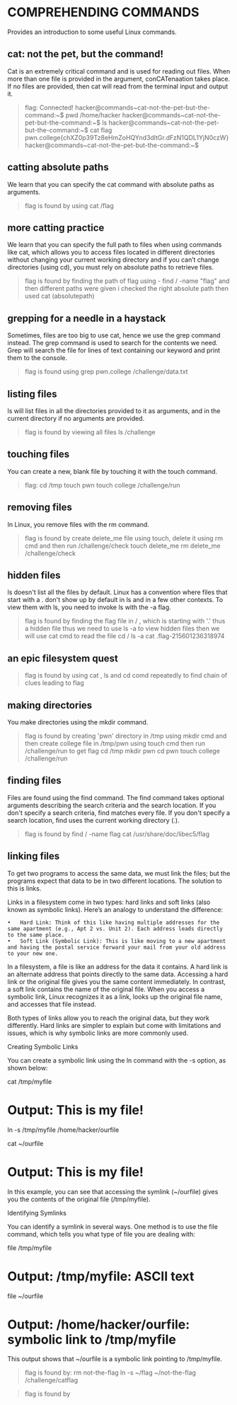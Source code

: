 
#  COMPREHENDING COMMANDS 
Provides an introduction to some useful Linux commands. 
## cat: not the pet, but the command!
Cat is an extremely critical command and is used for reading out files. 
When more than one file is provided in the argument, conCATenaation takes place. 
If no files are provided, then cat will read from the terminal input and output it. 
> flag: Connected!
hacker@commands~cat-not-the-pet-but-the-command:~$ pwd
/home/hacker
hacker@commands~cat-not-the-pet-but-the-command:~$ ls
hacker@commands~cat-not-the-pet-but-the-command:~$ cat flag
pwn.college{chXZ0p39Tz8eHmZoHQYnd3dltGr.dFzN1QDL1YjN0czW}
hacker@commands~cat-not-the-pet-but-the-command:~$ 
## catting absolute paths 
We learn that you can specify the cat command with absolute paths as arguments. 
> flag is found by using cat /flag
## more catting practice 
We learn that you can specify the full path to files when using commands like cat, which allows you to access files located in different directories without changing your current working directory and if you can’t change directories (using cd), you must rely on absolute paths to retrieve files.
> flag is found by finding the path of flag using - find / -name "flag" and then different paths were given i checked the right absolute path then used cat (absolutepath)
## grepping for a needle in a haystack 
Sometimes, files are too big to use cat, hence we use the grep command instead. The grep command is used to search for the contents we need. Grep will search the file for lines of text containing our keyword and print them to the console.
> flag is found using grep pwn.college /challenge/data.txt
## listing files 
ls will list files in all the directories provided to it as arguments, and in the current directory if no arguments are provided.
> flag is found by viewing all files
>  ls /challenge
## touching files 
You can create a new, blank file by touching it with the touch command. 
> flag:
> cd /tmp
> touch pwn
> touch college
> /challenge/run
## removing files 
In Linux, you remove files with the rm command. 
> flag is found by create delete_me file using touch, delete it using rm cmd and then run /challenge/check
> touch delete_me
> rm delete_me
> /challenge/check
## hidden files 
ls doesn't list all the files by default. Linux has a convention where files that start with a . don't show up by default in ls and in a few other contexts. To view them with ls, you need to invoke ls with the -a flag. 
> flag is found by finding the flag file in / , which is starting with '.' thus a hidden file
thus we need to use ls -a to view hidden files
then we will use cat cmd to read the file
> cd /
> ls -a
> cat  .flag-215601236318974
## an epic filesystem quest 
> flag is found by using cat , ls and cd comd repeatedly to find chain of clues leading to flag
## making directories 
You make directories using the mkdir command.
> flag is found by  creating 'pwn' directory in /tmp using mkdir cmd and then create college file in /tmp/pwn using touch cmd
> then run /challenge/run to get flag
> cd /tmp
> mkdir pwn
> cd pwn
>touch college
> /challenge/run
## finding files 
Files are found using the find command. 
The find command takes optional arguments describing the search criteria and the search location. If you don't specify a search criteria, find matches every file. If you don't specify a search location, find uses the current working directory (.).
> flag is found by find / -name flag
>cat /usr/share/doc/libec5/flag
## linking files 
To get two programs to access the same data, we must link the files; but the programs expect that data to be in two different locations. The solution to this is links. 

Links in a filesystem come in two types: hard links and soft links (also known as symbolic links). Here’s an analogy to understand the difference:

	•	Hard Link: Think of this like having multiple addresses for the same apartment (e.g., Apt 2 vs. Unit 2). Each address leads directly to the same place.
	•	Soft Link (Symbolic Link): This is like moving to a new apartment and having the postal service forward your mail from your old address to your new one.

In a filesystem, a file is like an address for the data it contains. A hard link is an alternate address that points directly to the same data. Accessing a hard link or the original file gives you the same content immediately. In contrast, a soft link contains the name of the original file. When you access a symbolic link, Linux recognizes it as a link, looks up the original file name, and accesses that file instead.

Both types of links allow you to reach the original data, but they work differently. Hard links are simpler to explain but come with limitations and issues, which is why symbolic links are more commonly used.

Creating Symbolic Links

You can create a symbolic link using the ln command with the -s option, as shown below:

cat /tmp/myfile
# Output: This is my file!

ln -s /tmp/myfile /home/hacker/ourfile

cat ~/ourfile
# Output: This is my file!

In this example, you can see that accessing the symlink (~/ourfile) gives you the contents of the original file (/tmp/myfile).

Identifying Symlinks

You can identify a symlink in several ways. One method is to use the file command, which tells you what type of file you are dealing with:

file /tmp/myfile
# Output: /tmp/myfile: ASCII text

file ~/ourfile
# Output: /home/hacker/ourfile: symbolic link to /tmp/myfile

This output shows that ~/ourfile is a symbolic link pointing to /tmp/myfile.
> flag is found by: rm not-the-flag
> ln -s ~/flag ~/not-the-flag
> /challenge/catflag

> flag is found by 


